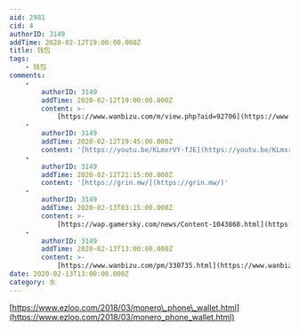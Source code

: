 ```yaml
---
aid: 2981
cid: 4
authorID: 3149
addTime: 2020-02-12T19:00:00.000Z
title: 钱包
tags:
    - 钱包
comments:
    -
        authorID: 3149
        addTime: 2020-02-12T19:00:00.000Z
        content: >-
            [https://www.wanbizu.com/m/view.php?aid=92706](https://www.wanbizu.com/m/view.php?aid=92706)
    -
        authorID: 3149
        addTime: 2020-02-12T19:45:00.000Z
        content: '[https://youtu.be/KLmxrVY-fJE](https://youtu.be/KLmxrVY-fJE)'
    -
        authorID: 3149
        addTime: 2020-02-12T21:15:00.000Z
        content: '[https://grin.mw/](https://grin.mw/)'
    -
        authorID: 3149
        addTime: 2020-02-13T03:15:00.000Z
        content: >-
            [https://wap.gamersky.com/news/Content-1043868.html](https://wap.gamersky.com/news/Content-1043868.html)
    -
        authorID: 3149
        addTime: 2020-02-13T13:00:00.000Z
        content: >-
            [https://www.wanbizu.com/pm/330735.html](https://www.wanbizu.com/pm/330735.html)
date: 2020-02-13T13:00:00.000Z
category: 水
---
```


[https://www.ezloo.com/2018/03/monero\_phone\_wallet.html](https://www.ezloo.com/2018/03/monero_phone_wallet.html)
